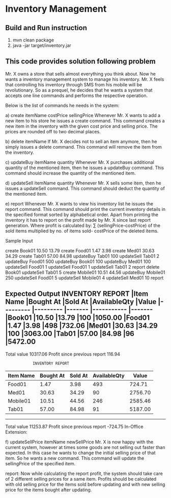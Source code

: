 
# Inventory Management 
## Build and Run instruction
1) mvn clean package
2) java -jar target/inventory.jar 


## This code provides solution following problem

Mr. X owns a store that sells almost everything you think about. Now he wants a inventory management system to manage his inventory. Mr. X feels that controlling his inventory through SMS from his mobile will be revolutionary. So as a prequel, he decides that he wants a system that accepts one line commands and performs the respective operation.

Below is the list of commands he needs in the system:
 
a) create itemName costPrice sellingPrice
       	Whenever Mr. X wants to add a new item to his store he issues a create command. This command creates a new item in the inventory with the given cost price and selling price. The prices are rounded off to two decimal places.
 
b) delete itemName
      	If Mr. X decides not to sell an item anymore, then he simply issues a delete command. This command will remove the item from the inventory.
 
c) updateBuy itemName quantity
      	Whenever Mr. X purchases additional quantity of the mentioned item, then he issues a updateBuy command. This command should increase the quantity of the mentioned item.
 
d) updateSell itemName quantity
      	Whenever Mr. X sells some item, then he issues a updateSell command. This command should deduct the quantity of the mentioned item.
 
e) report
      	Whenever Mr. X wants to view his inventory list he issues the report command. This command should print the current inventory details in the specified format sorted by alphabetical order. Apart from printing the inventory it has to report on the profit made by Mr. X since last report generation.
Where profit is calculated by:  ∑ (sellingPrice-costPrice) of the sold items multiplied by no. of items sold- costPrice of the deleted items.

Sample Input

create Book01 10.50 13.79
create Food01 1.47 3.98
create Med01 30.63 34.29
create Tab01 57.00 84.98
updateBuy Tab01 100
updateSell Tab01 2
updateBuy Food01 500
updateBuy Book01 100
updateBuy Med01 100
updateSell Food01 1
updateSell Food01 1
updateSell Tab01 2
report
delete Book01
updateSell Tab01 5
create Mobile01 10.51 44.56
updateBuy Mobile01 250
updateSell Food01 5
updateSell Mobile01 4
updateSell Med01 10
report

Expected Output
              	INVENTORY REPORT
|Item Name 	|Bought At    	|Sold At       	|AvailableQty    	|Value
|--------- 	|---------    	|-------       	|-----------     	|-------
|Book01    	|10.50          	|13.79               	|100    	|1050.00
|Food01     	|1.47           	|3.98               	|498     	|732.06
|Med01     	|30.63          	|34.29               	|100    	|3063.00
|Tab01     	|57.00          	|84.98                	|96    	|5472.00
---------------------------------------------------------------------------
Total value                                                     	10317.06
Profit since previous report                                      	116.94
 
              	INVENTORY REPORT
|Item Name 	|Bought At    	|Sold At  	|AvailableQty    	|Value
|--------- 	|---------    	|-------  	|-----------     	|-------
|Food01          	|1.47      	|3.98       	|493           	|724.71
|Med01          |30.63     	|34.29        	|90          	|2756.70
|Mobile01       	|10.51     	|44.56       	|246          	|2585.46
|Tab01          	|57.00     	|84.98        	|91          	|5187.00
---------------------------------------------------------------------------
Total value                                                   	11253.87
Profit since previous report                                   	-724.75
In-Office Extension:
 
f) updateSellPrice itemName newSellPrice
      	Mr. X is now happy with the current system, however at times some goods are not selling out faster than expected. In this case he wants to change the initial selling price of that item. So he wants a new command. This command will update the sellingPrice of the specified item.
 
report:
      	Now while calculating the report profit, the system should take care of 2 different selling prices for a same item. Profits should be calculated with old selling price for the items sold before updating and with new selling price for the items bought after updating.

